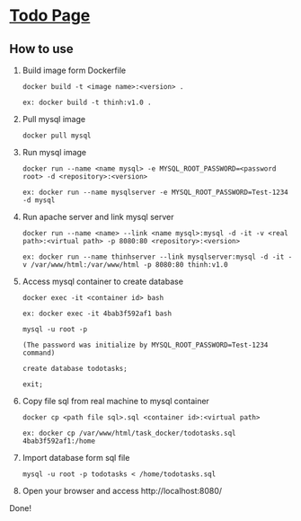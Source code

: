 # [Todo Page](https://gitlab.edge-works.net/thinh/learn-angular)

## How to use

1. Build image form Dockerfile

	`docker build -t <image name>:<version> .`
	
	`ex: docker build -t thinh:v1.0 .`

2. Pull mysql image

	`docker pull mysql`

3. Run mysql image

	`docker run --name <name mysql> -e MYSQL_ROOT_PASSWORD=<password root> -d <repository>:<version>`
	
	`ex: docker run --name mysqlserver -e MYSQL_ROOT_PASSWORD=Test-1234 -d mysql`

4. Run apache server and link mysql server

	`docker run --name <name> --link <name mysql>:mysql -d -it -v <real path>:<virtual path> -p 8080:80 <repository>:<version>`
	
	`ex: docker run --name thinhserver --link mysqlserver:mysql -d -it -v /var/www/html:/var/www/html -p 8080:80 thinh:v1.0`

5. Access mysql container to create database

	`docker exec -it <container id> bash`
	
	`ex: docker exec -it 4bab3f592af1 bash`


	`mysql -u root -p`
	
	`(The password was initialize by MYSQL_ROOT_PASSWORD=Test-1234 command)`


	`create database todotasks;`
	
	`exit;`

6. Copy file sql from real machine to mysql container

	`docker cp <path file sql>.sql <container id>:<virtual path>`
	
	`ex: docker cp /var/www/html/task_docker/todotasks.sql 4bab3f592af1:/home`

7. Import database form sql file

	`mysql -u root -p todotasks < /home/todotasks.sql`

8. Open your browser and access http://localhost:8080/

Done!

